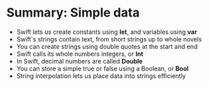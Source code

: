 # Summary: Simple data
- Swift lets us create constants using **let**, and variables using **var**
- Swift's strings contain text, from short strings up to whole novels
- You can create strings using double quotes at the start and end
- Swift calls its whole numbers integers, or **Int**
- In Swift, decimal numbers are called **Double**
- You can store a simple true or false using a Boolean, or **Bool**
- String interpolation lets us place data into strings efficiently
